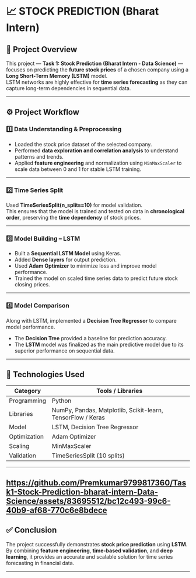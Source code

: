 # 📈 STOCK PREDICTION (Bharat Intern)

## 🧠 Project Overview
This project — **Task 1: Stock Prediction (Bharat Intern - Data Science)** — focuses on predicting the **future stock prices** of a chosen company using a **Long Short-Term Memory (LSTM)** model.  
LSTM networks are highly effective for **time series forecasting** as they can capture long-term dependencies in sequential data.

---

## ⚙️ Project Workflow

### 1️⃣ Data Understanding & Preprocessing
- Loaded the stock price dataset of the selected company.  
- Performed **data exploration and correlation analysis** to understand patterns and trends.  
- Applied **feature engineering** and normalization using `MinMaxScaler` to scale data between 0 and 1 for stable LSTM training.

---

### 2️⃣ Time Series Split
Used **TimeSeriesSplit(n_splits=10)** for model validation.  
This ensures that the model is trained and tested on data in **chronological order**, preserving the **time dependency** of stock prices.

---

### 3️⃣ Model Building – LSTM
- Built a **Sequential LSTM Model** using Keras.  
- Added **Dense layers** for output prediction.  
- Used **Adam Optimizer** to minimize loss and improve model performance.  
- Trained the model on scaled time series data to predict future stock closing prices.

---

### 4️⃣ Model Comparison
Along with LSTM, implemented a **Decision Tree Regressor** to compare model performance.  
- The **Decision Tree** provided a baseline for prediction accuracy.  
- The **LSTM** model was finalized as the main predictive model due to its superior performance on sequential data.

---

## 🧩 Technologies Used
| Category | Tools / Libraries |
|-----------|-------------------|
| Programming | Python |
| Libraries | NumPy, Pandas, Matplotlib, Scikit-learn, TensorFlow / Keras |
| Model | LSTM, Decision Tree Regressor |
| Optimization | Adam Optimizer |
| Scaling | MinMaxScaler |
| Validation | TimeSeriesSplit (10 splits) |

---

https://github.com/Premkumar9799817360/Task1-Stock-Prediction-bharat-intern-Data-Science/assets/83695512/bc12c493-99c6-40b9-af68-770c6e8bdece
--- 
## ✅ Conclusion
The project successfully demonstrates **stock price prediction** using **LSTM**.  
By combining **feature engineering**, **time-based validation**, and **deep learning**, it provides an accurate and scalable solution for time series forecasting in financial data.

---
